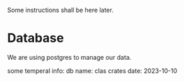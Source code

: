 Some instructions shall be here later.

# Database
We are using postgres to manage our data.

some temperal info:
db name: clas
crates date: 2023-10-10
